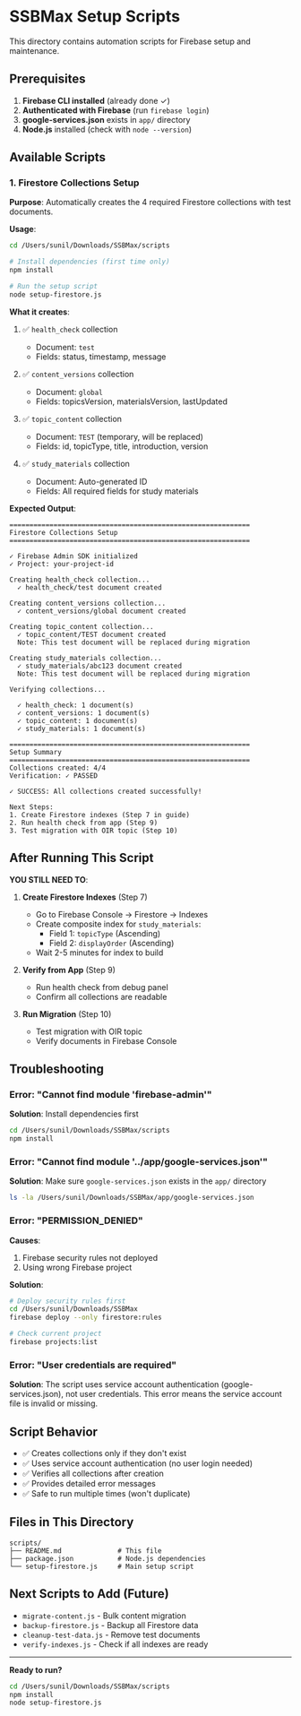 # SSBMax Setup Scripts

This directory contains automation scripts for Firebase setup and maintenance.

## Prerequisites

1. **Firebase CLI installed** (already done ✓)
2. **Authenticated with Firebase** (run `firebase login`)
3. **google-services.json** exists in `app/` directory
4. **Node.js** installed (check with `node --version`)

## Available Scripts

### 1. Firestore Collections Setup

**Purpose**: Automatically creates the 4 required Firestore collections with test documents.

**Usage**:

```bash
cd /Users/sunil/Downloads/SSBMax/scripts

# Install dependencies (first time only)
npm install

# Run the setup script
node setup-firestore.js
```

**What it creates**:

1. ✅ `health_check` collection
   - Document: `test`
   - Fields: status, timestamp, message

2. ✅ `content_versions` collection
   - Document: `global`
   - Fields: topicsVersion, materialsVersion, lastUpdated

3. ✅ `topic_content` collection
   - Document: `TEST` (temporary, will be replaced)
   - Fields: id, topicType, title, introduction, version

4. ✅ `study_materials` collection
   - Document: Auto-generated ID
   - Fields: All required fields for study materials

**Expected Output**:

```
============================================================
Firestore Collections Setup
============================================================

✓ Firebase Admin SDK initialized
✓ Project: your-project-id

Creating health_check collection...
  ✓ health_check/test document created

Creating content_versions collection...
  ✓ content_versions/global document created

Creating topic_content collection...
  ✓ topic_content/TEST document created
  Note: This test document will be replaced during migration

Creating study_materials collection...
  ✓ study_materials/abc123 document created
  Note: This test document will be replaced during migration

Verifying collections...

  ✓ health_check: 1 document(s)
  ✓ content_versions: 1 document(s)
  ✓ topic_content: 1 document(s)
  ✓ study_materials: 1 document(s)

============================================================
Setup Summary
============================================================
Collections created: 4/4
Verification: ✓ PASSED

✓ SUCCESS: All collections created successfully!

Next Steps:
1. Create Firestore indexes (Step 7 in guide)
2. Run health check from app (Step 9)
3. Test migration with OIR topic (Step 10)
```

## After Running This Script

**YOU STILL NEED TO**:

1. **Create Firestore Indexes** (Step 7)
   - Go to Firebase Console → Firestore → Indexes
   - Create composite index for `study_materials`:
     - Field 1: `topicType` (Ascending)
     - Field 2: `displayOrder` (Ascending)
   - Wait 2-5 minutes for index to build

2. **Verify from App** (Step 9)
   - Run health check from debug panel
   - Confirm all collections are readable

3. **Run Migration** (Step 10)
   - Test migration with OIR topic
   - Verify documents in Firebase Console

## Troubleshooting

### Error: "Cannot find module 'firebase-admin'"

**Solution**: Install dependencies first

```bash
cd /Users/sunil/Downloads/SSBMax/scripts
npm install
```

### Error: "Cannot find module '../app/google-services.json'"

**Solution**: Make sure `google-services.json` exists in the `app/` directory

```bash
ls -la /Users/sunil/Downloads/SSBMax/app/google-services.json
```

### Error: "PERMISSION_DENIED"

**Causes**:
1. Firebase security rules not deployed
2. Using wrong Firebase project

**Solution**:

```bash
# Deploy security rules first
cd /Users/sunil/Downloads/SSBMax
firebase deploy --only firestore:rules

# Check current project
firebase projects:list
```

### Error: "User credentials are required"

**Solution**: The script uses service account authentication (google-services.json), not user credentials. This error means the service account file is invalid or missing.

## Script Behavior

- ✅ Creates collections only if they don't exist
- ✅ Uses service account authentication (no user login needed)
- ✅ Verifies all collections after creation
- ✅ Provides detailed error messages
- ✅ Safe to run multiple times (won't duplicate)

## Files in This Directory

```
scripts/
├── README.md              # This file
├── package.json           # Node.js dependencies
└── setup-firestore.js     # Main setup script
```

## Next Scripts to Add (Future)

- `migrate-content.js` - Bulk content migration
- `backup-firestore.js` - Backup all Firestore data
- `cleanup-test-data.js` - Remove test documents
- `verify-indexes.js` - Check if all indexes are ready

---

**Ready to run?**

```bash
cd /Users/sunil/Downloads/SSBMax/scripts
npm install
node setup-firestore.js
```

